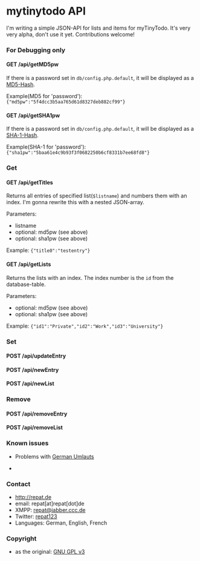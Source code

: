 mytinytodo API
======
I'm writing a simple JSON-API for lists and items for myTinyTodo. It's very very alpha, don't use it yet. Contributions welcome!

### For Debugging only
#### GET /api/getMD5pw
If there is a password set in `db/config.php.default`, it will be displayed as a [MD5-Hash](https://en.wikipedia.org/wiki/MD5 "MD5 on wikipedia").

Example(MD5 for 'password'):
`{"md5pw":"5f4dcc3b5aa765d61d8327deb882cf99"}`

#### GET /api/getSHA1pw
If there is a password set in `db/config.php.default`, it will be displayed as a [SHA-1-Hash](https://en.wikipedia.org/wiki/SHA-1 "SHA-1 on wikipedia").

Example(SHA-1 for 'password'):
`{"sha1pw":"5baa61e4c9b93f3f0682250b6cf8331b7ee68fd8"}`

### Get

#### GET /api/getTitles
Returns all entries of specified list(`$listname`) and numbers them with an index. I'm gonna rewrite this with a nested JSON-array.

Parameters:
* listname
* optional: md5pw (see above)
* optional: sha1pw (see above)

Example:
`{"title0":"testentry"}`

#### GET /api/getLists
Returns the lists with an index. The index number is the `id` from the database-table.

Parameters:
* optional: md5pw (see above)
* optional: sha1pw (see above)

Example:
`{"id1":"Private","id2":"Work","id3":"University"}`

### Set

#### POST /api/updateEntry
#### POST /api/newEntry
#### POST /api/newList

### Remove

#### POST /api/removeEntry
#### POST /api/removeList

### Known issues
* Problems with [German Umlauts](https://en.wikipedia.org/wiki/Germanic_umlaut "German Umlauts on Wikipedia")

-

### Contact
* http://repat.de
* email: repat[at]repat[dot]de
* XMPP: repat@jabber.ccc.de
* Twitter: [repat123](https://twitter.com/repat123 "repat123 on twitter")
* Languages: German, English, French

### Copyright
* as the original: [GNU GPL v3](http://opensource.org/licenses/GPL-3.0 "GPL 3.0 on opensource.org")
